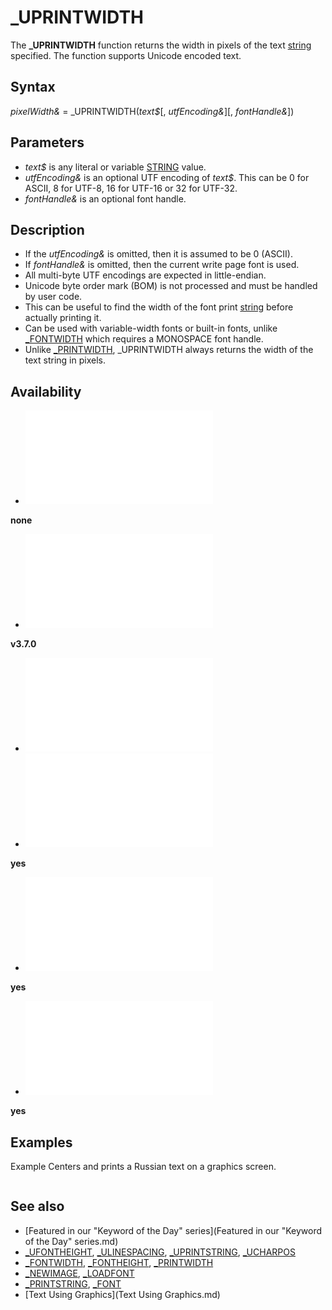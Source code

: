 # _UPRINTWIDTH

The **_UPRINTWIDTH** function returns the width in pixels of the text [string](string.md) specified. The function supports Unicode encoded text.

  

## Syntax

*pixelWidth&* = _UPRINTWIDTH(*text$*[, *utfEncoding&*][, *fontHandle&*])
  

## Parameters

* *text$* is any literal or variable [STRING](STRING.md) value.
* *utfEncoding&* is an optional UTF encoding of *text$*. This can be 0 for ASCII, 8 for UTF-8, 16 for UTF-16 or 32 for UTF-32.
* *fontHandle&* is an optional font handle.

  

## Description

* If the *utfEncoding&* is omitted, then it is assumed to be 0 (ASCII).
* If *fontHandle&* is omitted, then the current write page font is used.
* All multi-byte UTF encodings are expected in little-endian.
* Unicode byte order mark (BOM) is not processed and must be handled by user code.
* This can be useful to find the width of the font print [string](string.md) before actually printing it.
* Can be used with variable-width fonts or built-in fonts, unlike [_FONTWIDTH](_FONTWIDTH.md) which requires a MONOSPACE font handle.
* Unlike [_PRINTWIDTH](_PRINTWIDTH.md), _UPRINTWIDTH always returns the width of the text string in pixels.

  

## Availability

* [![none](![none.md)](File:Qb64.png "none")

**none**
* [![v3.7.0](![v3.7.0.md)](File:Qbpe.png "v3.7.0")

**v3.7.0**
* [![Apix.png](![Apix.png.md)](File:Apix.png)
* [![yes](![yes.md)](File:Win.png "yes")

**yes**
* [![yes](![yes.md)](File:Lnx.png "yes")

**yes**
* [![yes](![yes.md)](File:Osx.png "yes")

**yes**

  

## Examples

Example
Centers and prints a Russian text on a graphics screen.

``` [OPTION](OPTION.md) [_EXPLICIT](_EXPLICIT.md)  [SCREEN](SCREEN.md) [_NEWIMAGE](_NEWIMAGE.md)(800, 600, 32)  [DIM](DIM.md) fh [AS](AS.md) [LONG](LONG.md): fh = [_LOADFONT](_LOADFONT.md)("cyberbit.ttf", 21) [IF](IF.md) fh <= 0 [THEN](THEN.md)     [PRINT](PRINT.md) "Failed to load font file!"     [END](END.md) [END IF](END IF.md)  [_FONT](_FONT.md) fh  [RESTORE](RESTORE.md) text_data [DIM](DIM.md) myString [AS](AS.md) [STRING](STRING.md): myString = LoadUData$  [_UPRINTSTRING](_UPRINTSTRING.md) ([_WIDTH](_WIDTH.md) "WIDTH (function)") \ 2 - _UPRINTWIDTH(myString, 8, fh) \ 2, [_HEIGHT](_HEIGHT.md) \ 2 - [_UFONTHEIGHT](_UFONTHEIGHT.md) \ 2), myString, [_WIDTH](_WIDTH.md) "WIDTH (function)"), 8  [END](END.md)  text_data: [DATA](DATA.md) 6F,D0,91,D1,8B,D1,81,D1,82,D1,80,D0,B0,D1,8F,20,D0,BA,D0,BE,D1,80,D0,B8,D1 [DATA](DATA.md) 87,D0,BD,D0,B5,D0,B2,D0,B0,D1,8F,20,D0,BB,D0,B8,D1,81,D0,B0,20,D0,BF,D0,B5 [DATA](DATA.md) D1,80,D0,B5,D0,BF,D1,80,D1,8B,D0,B3,D0,B8,D0,B2,D0,B0,D0,B5,D1,82,20,D1,87 [DATA](DATA.md) D0,B5,D1,80,D0,B5,D0,B7,20,D0,BB,D0,B5,D0,BD,D0,B8,D0,B2,D1,83,D1,8E,20,D1 [DATA](DATA.md) 81,D0,BE,D0,B1,D0,B0,D0,BA,D1,83,2E  [FUNCTION](FUNCTION.md) LoadUData$     [DIM](DIM.md) [AS](AS.md) [_UNSIGNED](_UNSIGNED.md) [LONG](LONG.md) i, s     [DIM](DIM.md) d [AS](AS.md) [STRING](STRING.md)     [DIM](DIM.md) buffer [AS](AS.md) [STRING](STRING.md)      [READ](READ.md) d     s = [VAL](VAL.md)("&h" + d)     buffer = [SPACE$](SPACE$.md)(s)      [FOR](FOR.md) i = 1 [TO](TO.md) s         [READ](READ.md) d         [ASC](ASC.md)(buffer, i) = [VAL](VAL.md)("&h" + d)     [NEXT](NEXT.md)      LoadUData = buffer [END FUNCTION](END FUNCTION.md)  
```

  

## See also

* [Featured in our "Keyword of the Day" series](Featured in our "Keyword of the Day" series.md)
* [_UFONTHEIGHT](_UFONTHEIGHT.md), [_ULINESPACING](_ULINESPACING.md), [_UPRINTSTRING](_UPRINTSTRING.md), [_UCHARPOS](_UCHARPOS.md)
* [_FONTWIDTH](_FONTWIDTH.md), [_FONTHEIGHT](_FONTHEIGHT.md), [_PRINTWIDTH](_PRINTWIDTH.md)
* [_NEWIMAGE](_NEWIMAGE.md), [_LOADFONT](_LOADFONT.md)
* [_PRINTSTRING](_PRINTSTRING.md), [_FONT](_FONT.md)
* [Text Using Graphics](Text Using Graphics.md)

  
